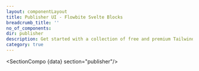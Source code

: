 ```yaml
---
layout: componentLayout
title: Publisher UI - Flowbite Svelte Blocks
breadcrumb_title: ''
no_of_components:
dir: publisher
description: Get started with a collection of free and premium Tailwind CSS UI components for publishing blog posts, articles, comment sections, sidebar widgets, and more.
category: true
---
```


<script lang="ts">
  import type { PageData } from './$types';
  import SectionCompo from '../utils/Sectioncompo.svelte';
  export let data: PageData;
</script>

<SectionCompo {data} section="publisher"/>
